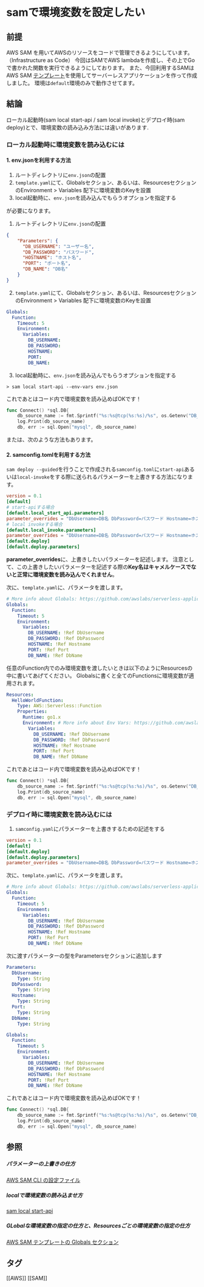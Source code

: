 # samで環境変数を設定したい

## 前提
AWS SAM を用いてAWSのリソースをコードで管理できるようにしています。（Infrastructure as Code）
今回はSAMでAWS lambdaを作成し、その上でGoで書かれた関数を実行できるようにしております。
また、今回利用するSAMはAWS SAM [テンプレート](https://docs.aws.amazon.com/ja_jp/serverless-application-model/latest/developerguide/sam-cli-command-reference-sam-init.html)を使用してサーバーレスアプリケーションを作って作成しました。
環境は``default``環境のみで動作させてます。


## 結論
ローカル起動時(sam local start-api / sam local invoke)とデプロイ時(sam deploy)とで、環境変数の読み込み方法には違いがあります.

### ローカル起動時に環境変数を読み込むには
#### 1. env.jsonを利用する方法
1. ルートディレクトリに``env.json``の配置
2. ``template.yaml``にて、Globalsセクション、あるいは、ResourcesセクションのEnvironment > Variables 配下に環境変数のKeyを設置
3. local起動時に、``env.json``を読み込んでもらうオプションを指定する

が必要になります。

1. ルートディレクトリに``env.json``の配置

```json
{
    "Parameters": {
      "DB_USERNAME": "ユーザー名",
      "DB_PASSWORD": "パスワード",
      "HOSTNAME": "ホスト名",
      "PORT": "ポート名",
      "DB_NAME": "DB名"
    }
}
```

2. ``template.yaml``にて、Globalsセクション、あるいは、ResourcesセクションのEnvironment > Variables 配下に環境変数のKeyを設置

```yaml
Globals:
  Function:
    Timeout: 5
    Environment:
      Variables:
        DB_USERNAME:
        DB_PASSWORD:
        HOSTNAME:
        PORT:
        DB_NAME:
```

3. local起動時に、``env.json``を読み込んでもらうオプションを指定する

```
> sam local start-api --env-vars env.json
```

これであとはコード内で環境変数を読み込めばOKです！

```go:main.go
func Connect() *sql.DB{
	db_source_name := fmt.Sprintf("%s:%s@tcp(%s:%s)/%s", os.Getenv("DB_USERNAME"), os.Getenv("DB_PASSWORD"), os.Getenv("HOSTNAME"), os.Getenv("PORT"), os.Getenv("DB_NAME"))
	log.Print(db_source_name)
	db, err := sql.Open("mysql", db_source_name)
```

または、次のような方法もあります。

#### 2. samconfig.tomlを利用する方法
``sam deploy --guided``を行うことで作成される``samconfig.toml``に``start-api``あるいは``local-invoke``をする際に送られるパラメーターを上書きする方法になります。

```toml
version = 0.1
[default]
# start-apiする場合
[default.local_start_api.parameters]
parameter_overrides = "DbUsername=DB名 DbPassword=パスワード Hostname=ホスト名 Port=ポート名 DbName=DB名"
# local invokeする場合
[default.local_invoke.parameters]
parameter_overrides = "DbUsername=DB名 DbPassword=パスワード Hostname=ホスト名 Port=ポート名 DbName=DB名"
[default.deploy]
[default.deploy.parameters]
```
**parameter_overrides**に、上書きしたいパラメーターを記述します。
注意として、この上書きしたいパラメーターを記述する際の**Key名はキャメルケースでないと正常に環境変数を読み込んでくれません**。

次に、``template.yaml``に、パラメータを渡します。

```yaml
# More info about Globals: https://github.com/awslabs/serverless-application-model/blob/master/docs/globals.rst
Globals:
  Function:
    Timeout: 5
    Environment:
      Variables:
        DB_USERNAME: !Ref DbUsername
        DB_PASSWORD: !Ref DbPassword
        HOSTNAME: !Ref Hostname
        PORT: !Ref Port
        DB_NAME: !Ref DbName
```

任意のFunction内でのみ環境変数を渡したいときは以下のようにResourcesの中に書いてあげてください。
Globalsに書くと全てのFunctionsに環境変数が適用されます。

```yaml
Resources:
  HelloWorldFunction:
    Type: AWS::Serverless::Function
    Properties:
      Runtime: go1.x
      Environment: # More info about Env Vars: https://github.com/awslabs/serverless-application-model/blob/master/versions/2016-10-31.md#environment-object
        Variables:
          DB_USERNAME: !Ref DbUsername
          DB_PASSWORD: !Ref DbPassword
          HOSTNAME: !Ref Hostname
          PORT: !Ref Port
          DB_NAME: !Ref DbName
```

これであとはコード内で環境変数を読み込めばOKです！

```go:main.go
func Connect() *sql.DB{
	db_source_name := fmt.Sprintf("%s:%s@tcp(%s:%s)/%s", os.Getenv("DB_USERNAME"), os.Getenv("DB_PASSWORD"), os.Getenv("HOSTNAME"), os.Getenv("PORT"), os.Getenv("DB_NAME"))
	log.Print(db_source_name)
	db, err := sql.Open("mysql", db_source_name)
```


### デプロイ時に環境変数を読み込むには

1. ``samconfig.yaml``にパラメーターを上書きするための記述をする

```toml
version = 0.1
[default]
[default.deploy]
[default.deploy.parameters]
parameter_overrides = "DbUsername=DB名 DbPassword=パスワード Hostname=ホスト名 Port=ポート名 DbName=DB名"
```

次に、``template.yaml``に、パラメータを渡します。

```yaml
# More info about Globals: https://github.com/awslabs/serverless-application-model/blob/master/docs/globals.rst
Globals:
  Function:
    Timeout: 5
    Environment:
      Variables:
        DB_USERNAME: !Ref DbUsername
        DB_PASSWORD: !Ref DbPassword
        HOSTNAME: !Ref Hostname
        PORT: !Ref Port
        DB_NAME: !Ref DbName
```

次に渡すパラメーターの型をParametersセクションに追加します

```yaml:template.yaml
Parameters:
  DbUsername:
    Type: String
  DbPassword:
    Type: String
  Hostname:
    Type: String
  Port:
    Type: String
  DbName:
    Type: String

Globals:
  Function:
    Timeout: 5
    Environment:
      Variables:
        DB_USERNAME: !Ref DbUsername
        DB_PASSWORD: !Ref DbPassword
        HOSTNAME: !Ref Hostname
        PORT: !Ref Port
        DB_NAME: !Ref DbName
```

これであとはコード内で環境変数を読み込めばOKです！

```go:main.go
func Connect() *sql.DB{
	db_source_name := fmt.Sprintf("%s:%s@tcp(%s:%s)/%s", os.Getenv("DB_USERNAME"), os.Getenv("DB_PASSWORD"), os.Getenv("HOSTNAME"), os.Getenv("PORT"), os.Getenv("DB_NAME"))
	log.Print(db_source_name)
	db, err := sql.Open("mysql", db_source_name)
```

## 参照
##### パラメーターの上書きの仕方
[AWS SAM CLI の設定ファイル](https://docs.aws.amazon.com/ja_jp/serverless-application-model/latest/developerguide/serverless-sam-cli-config.html)

##### localで環境変数の読み込ませ方
[sam local start-api](https://docs.aws.amazon.com/ja_jp/serverless-application-model/latest/developerguide/sam-cli-command-reference-sam-local-start-api.html)

##### GLobalな環境変数の指定の仕方と、Resourcesごとの環境変数の指定の仕方
[AWS SAM テンプレートの Globals セクション](https://docs.aws.amazon.com/ja_jp/serverless-application-model/latest/developerguide/sam-specification-template-anatomy-globals.html)


## タグ
[[AWS]]
[[SAM]]